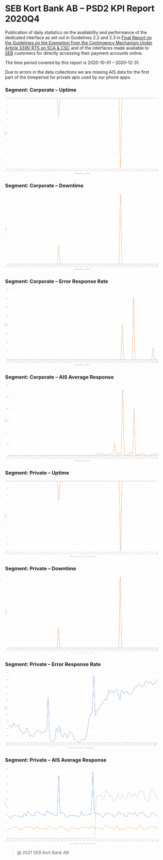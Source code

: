 # SEB Kort Bank AB – PSD2 KPI Report 2020Q4

Publication of daily statistics on the availability and performance of the dedicated interface as set out in Guidelines 2.2 and 2.3 in [Final Report on the Guidelines on the Exemption from the Contingency Mechanism Under Article 33(6) RTS on SCA & CSC](https://eba.europa.eu/sites/default/documents/files/documents/10180/2250578/4e3b9449-ecf9-4756-8006-cbbe74db6d03/Final%20Report%20on%20Guidelines%20on%20the%20exemption%20to%20the%20fall%20back.pdf?retry=1) and of the interfaces made available to [SEB](https://sebgroup.com) customers for directly accessing their payment accounts online.

The time period covered by this report is 2020-10-01 – 2020-12-31.

Due to errors in the data collections we are missing AIS data for the first part of the timeperiod for private apis used by our phone apps.

### Segment: Corporate – Uptime
![corporate_uptime][corporate_uptime]
### Segment: Corporate – Downtime
![corporate_downtime][corporate_downtime]
### Segment: Corporate – Error Response Rate
![corporate_error][corporate_error]
### Segment: Corporate – AIS Average Response
![corporate_ais][corporate_ais]
### Segment: Private – Uptime
![private_uptime][private_uptime]
### Segment: Private – Downtime
![private_downtime][private_downtime]
### Segment: Private – Error Response Rate
![private_error][private_error]
### Segment: Private – AIS Average Response
![private_ais][private_ais]

[corporate_ais]: ./archive/2020Q4/SEB_CARD_corporate_ais.gif
[corporate_downtime]: ./archive/2020Q4/SEB_CARD_corporate_downtime.gif
[corporate_error]: ./archive/2020Q4/SEB_CARD_corporate_error.gif
[corporate_uptime]: ./archive/2020Q4/SEB_CARD_corporate_uptime.gif
[private_ais]: ./archive/2020Q4/SEB_CARD_private_ais.gif
[private_downtime]: ./archive/2020Q4/SEB_CARD_private_downtime.gif
[private_error]: ./archive/2020Q4/SEB_CARD_private_error.gif
[private_uptime]: ./archive/2020Q4/SEB_CARD_private_uptime.gif


> @ 2021 SEB Kort Bank AB